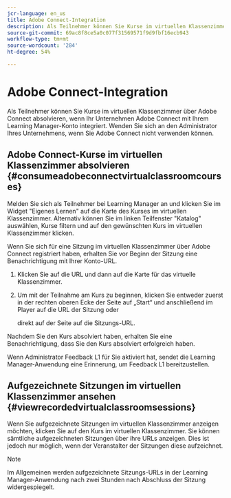 ```yaml
---
jcr-language: en_us
title: Adobe Connect-Integration
description: Als Teilnehmer können Sie Kurse im virtuellen Klassenzimmer über Adobe Connect absolvieren, wenn Ihr Unternehmen Adobe Connect mit Ihrem Learning Manager-Konto integriert. Wenden Sie sich an den Administrator Ihres Unternehmens, wenn Sie Adobe Connect nicht verwenden können.
source-git-commit: 69ac8f8ce5a0c077f31569571f9d9fbf16ecb943
workflow-type: tm+mt
source-wordcount: '284'
ht-degree: 54%

---
```




# Adobe Connect-Integration

Als Teilnehmer können Sie Kurse im virtuellen Klassenzimmer über Adobe Connect absolvieren, wenn Ihr Unternehmen Adobe Connect mit Ihrem Learning Manager-Konto integriert. Wenden Sie sich an den Administrator Ihres Unternehmens, wenn Sie Adobe Connect nicht verwenden können.

## Adobe Connect-Kurse im virtuellen Klassenzimmer absolvieren {#consumeadobeconnectvirtualclassroomcourses}

Melden Sie sich als Teilnehmer bei Learning Manager an und klicken Sie im Widget &quot;Eigenes Lernen&quot; auf die Karte des Kurses im virtuellen Klassenzimmer. Alternativ können Sie im linken Teilfenster &quot;Katalog&quot; auswählen, Kurse filtern und auf den gewünschten Kurs im virtuellen Klassenzimmer klicken.

Wenn Sie sich für eine Sitzung im virtuellen Klassenzimmer über Adobe Connect registriert haben, erhalten Sie vor Beginn der Sitzung eine Benachrichtigung mit Ihrer Konto-URL.

1. Klicken Sie auf die URL und dann auf die Karte für das virtuelle Klassenzimmer.
1. Um mit der Teilnahme am Kurs zu beginnen, klicken Sie entweder zuerst in der rechten oberen Ecke der Seite auf „Start“ und anschließend im Player auf die URL der Sitzung oder 

   direkt auf der Seite auf die Sitzungs-URL.

Nachdem Sie den Kurs absolviert haben, erhalten Sie eine Benachrichtigung, dass Sie den Kurs absolviert erfolgreich haben.

Wenn Administrator Feedback L1 für Sie aktiviert hat, sendet die Learning Manager-Anwendung eine Erinnerung, um Feedback L1 bereitzustellen.

## Aufgezeichnete Sitzungen im virtuellen Klassenzimmer ansehen {#viewrecordedvirtualclassroomsessions}

Wenn Sie aufgezeichnete Sitzungen im virtuellen Klassenzimmer anzeigen möchten, klicken Sie auf den Kurs im virtuellen Klassenzimmer. Sie können sämtliche aufgezeichneten Sitzungen über ihre URLs anzeigen. Dies ist jedoch nur möglich, wenn der Veranstalter der Sitzungen diese aufzeichnet.

>[!NOTE]
>
>Im Allgemeinen werden aufgezeichnete Sitzungs-URLs in der Learning Manager-Anwendung nach zwei Stunden nach Abschluss der Sitzung widergespiegelt.

